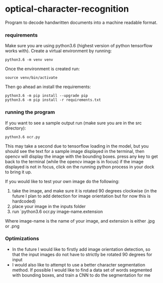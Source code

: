# optical-character-recognition

Program to decode handwritten documents into a machine readable format.

### requirements

Make sure you are using python3.6 (highest version of python tensorflow works with). Create a virtual environment by running:

```
python3.6 -m venv venv
```

Once the environment is created run:

```
source venv/bin/activate
```

Then go ahead an install the requirements:

```
python3.6 -m pip install --upgrade pip
python3.6 -m pip install -r requirements.txt
```

### running the program

If you want to see a sample output run (make sure you are in the src directory):

```
python3.6 ocr.py
```

This may take a second due to tensorflow loading in the model, but you should see the text for a sample image displayed in the terminal, then opencv will display the image with the bounding boxes. press any key to get back to the terminal (while the opencv image is in focus) if the image displayed is not in focus, click on the running python process in your dock to bring it up.

If you would like to test your own image do the following:
1. take the image, and make sure it is rotated 90 degrees clockwise (in the future I plan to add detection for image orientation but for now this is hardcoded)
2. place your image in the inputs folder
3. run `python3.6 ocr.py image-name.extension

Where image-name is the name of your image, and extension is either .jpg or .png

### Optimizations

- In the future I would like to firstly add image orientation detection, so that the input images do not have to strictly be rotated 90 degrees for input
- I would also like to attempt to use a better character segmentation method. If possible I would like to find a data set of words segmented with bounding boxes, and train a CNN to do the segmentation for me
